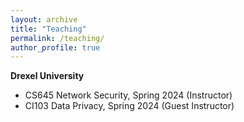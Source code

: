 ```yaml
---
layout: archive
title: "Teaching"
permalink: /teaching/
author_profile: true
---
```


**Drexel University**

- CS645 Network Security, Spring 2024 (Instructor)
- CI103 Data Privacy, Spring 2024 (Guest Instructor)
